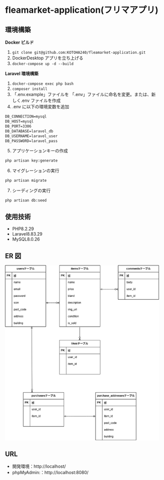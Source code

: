 # fleamarket-application(フリマアプリ)

## 環境構築

**Docker ビルド**

1. `git clone git@github.com:KOTOHA240/fleamarket-application.git`
2. DockerDesktop アプリを立ち上げる
3. `docker-compose up -d --build`

**Laravel 環境構築**

1. `docker-compose exec php bash`
2. `composer install`
3. 「.env.example」ファイルを 「.env」ファイルに命名を変更。または、新しく.env ファイルを作成
4. .env に以下の環境変数を追加

```text
DB_CONNECTION=mysql
DB_HOST=mysql
DB_PORT=3306
DB_DATABASE=laravel_db
DB_USERNAME=laravel_user
DB_PASSWORD=laravel_pass
```

5. アプリケーションキーの作成

```bash
php artisan key:generate
```

6. マイグレーションの実行

```bash
php artisan migrate
```

7. シーディングの実行

```bash
php artisan db:seed
```

## 使用技術

- PHP8.2.29
- Laravel8.83.29
- MySQL8.0.26

## ER 図

![ER図](src/index.drawio.png)

## URL

- 開発環境：http://localhost/
- phpMyAdmin:：http://localhost:8080/
